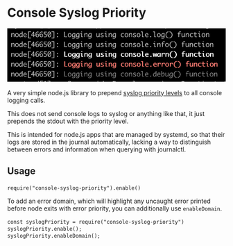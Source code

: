 # Console Syslog Priority

![screenshot.png](screenshot.png)

A very simple node.js library to prepend [syslog priority levels](https://en.wikipedia.org/wiki/Syslog#Severity_level)
to all console logging calls.

This does not send console logs to syslog or anything like that, it just prepends the stdout with the priority level.

This is intended for node.js apps that are managed by systemd, so that their logs are stored in the journal
automatically, lacking a way to distinguish between errors and information when querying with journalctl.

## Usage

```
require("console-syslog-priority").enable()
```

To add an error domain, which will highlight any uncaught error printed before node exits with error priority, you can additionally use `enableDomain`.

```
const syslogPriority = require("console-syslog-priority")
syslogPriority.enable();
syslogPriority.enableDomain();
```


